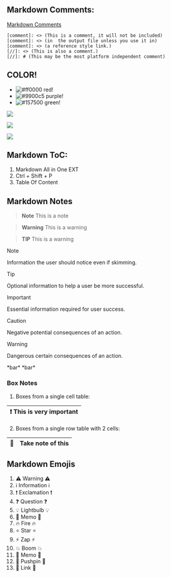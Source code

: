 
## Markdown Comments:
[Markdown Comments](https://stackoverflow.com/questions/4823468/comments-in-markdown)
```
[comment]: <> (This is a comment, it will not be included)
[comment]: <> (in  the output file unless you use it in)
[comment]: <> (a reference style link.)
[//]: <> (This is also a comment.)
[//]: # (This may be the most platform independent comment)
```
## COLOR!

- ![#ff0000](https://placehold.it/12/ff0000?text=+) red!
- ![#9900c5](https://placehold.it/15/9900c5?text=+) purple!
- ![#157500](https://placehold.it/20/157500?text=+) green!

![](https://placehold.it/400x90/ff0000/000000?text=IMPORTANT!)

![](https://placehold.it/400x90/ff6600/000?text=WARNING!)

![](https://placehold.it/350x90/009955/fff?text=SUCCESS!)
## Markdown ToC:
1. Markdown All in One EXT
2. Ctrl + Shift + P
3. Table Of Content


## Markdown Notes

> **Note**
> This is a note

> **Warning**
> This is a warning

> **TIP**
> This is a warning





> [!NOTE]
> Information the user should notice even if skimming.

> [!TIP]
> Optional information to help a user be more successful.

> [!IMPORTANT]
> Essential information required for user success.

> [!CAUTION]
> Negative potential consequences of an action.

> [!WARNING]
> Dangerous certain consequences of an action.

<Warning>
*bar*
</Warning>


<Note>
*bar*
</Note>



### Box Notes
1. Boxes from a single cell table:

| :exclamation:  This is very important   |
|-----------------------------------------|

2. Boxes from a single row table with 2 cells:

| :memo:        | Take note of this       |
|---------------|:------------------------|


## Markdown Emojis
1. :warning: Warning :warning:
2. :information_source: Information :information_source:
3. :exclamation: Exclamation :exclamation:
4. :question: Question :question:
5. :bulb: Lightbulb :bulb:
6. :memo: Memo :memo:
7. :fire: Fire :fire:
8. :star: Star :star:
9. :zap: Zap :zap:
10. :boom: Boom :boom:
11. :memo: Memo :memo:
12. :pushpin: Pushpin :pushpin:
13. :link: Link :link:
